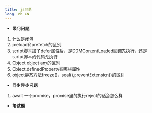 ```yaml
---
title: js问题
lang: zh-CN
---
```


- **常问问题**
1. [什么是闭包](./js/closure.md)
2. preload和prefetch的区别
3. script脚本加了defer属性后，是DOMContentLoaded回调先执行，还是script脚本的代码先执行
4. Object object any的区别
5. Object.definedProperty有哪些属性
6. object静态方法freeze()，seal(),preventExtension()的区别


- **同步异步问题**
1. await 一个promise，promise里的执行reject的话会怎么样

- **笔试题**



